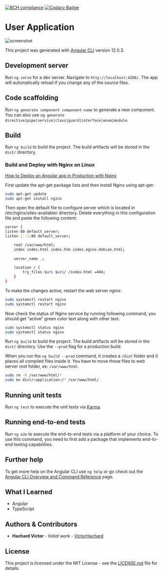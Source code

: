 [![BCH compliance](https://bettercodehub.com/edge/badge/VictorHachard/user-application?branch=master)](https://bettercodehub.com/)
[![Codacy Badge](https://app.codacy.com/project/badge/Grade/89c960f1999542b4befa368dd2e1f697)](https://www.codacy.com/gh/VictorHachard/user-application/dashboard?utm_source=github.com&amp;utm_medium=referral&amp;utm_content=VictorHachard/user-application&amp;utm_campaign=Badge_Grade)

# User Application

![screenshot](../master/res/tfe-application.gif)

This project was generated with [Angular CLI](https://github.com/angular/angular-cli) version 12.0.3.

## Development server

Run `ng serve` for a dev server. Navigate to `http://localhost:4200/`. The app will automatically reload if you change any of the source files.

## Code scaffolding

Run `ng generate component component-name` to generate a new component. You can also use `ng generate directive|pipe|service|class|guard|interface|enum|module`.

## Build

Run `ng build` to build the project. The build artifacts will be stored in the `dist/` directory.

### Build and Deploy with Nginx on Linux

[How to Deploy an Angular app in Production with Nginx](https://arjunphp.com/deploy-angular-app-production-nginx/)

First update the apt-get package lists and then install Nginx using apt-get:

```bash
sudo apt-get update
sudo apt-get install nginx
```

Then open the default file to configure server which is located in /etc/nginx/sites-available/ directory. Delete everything in this configuration file and paste the following content:

```bash
server {
listen 80 default_server;
listen [::]:80 default_server;

    root /var/www/html;
    index index.html index.htm index.nginx-debian.html;
 
    server_name _;
 
    location / {
        try_files $uri $uri/ /index.html =404;
    }
}
```

To make the changes active, restart the web server nginx:

```bash
sudo systemctl restart nginx
sudo systemctl restart nginx
```

Now check the status of Nginx service by running following command, you should get “active” green color text along with other text.

```bash
sudo systemctl status nginx
sudo systemctl status nginx
```

Run `ng build` to build the project. The build artifacts will be stored in the `dist/` directory. Use the `--prod` flag for a production build.

When you run the `ng build --prod` command, it creates a `/dist` folder and it places all compiled files inside it. You have to move those files to web server root folder, ex: `/var/www/html`.

```bash
sudo rm -R /var/www/html/*
sudo mv dist/<application>/* /var/www/html/
```

## Running unit tests

Run `ng test` to execute the unit tests via [Karma](https://karma-runner.github.io).

## Running end-to-end tests

Run `ng e2e` to execute the end-to-end tests via a platform of your choice. To use this command, you need to first add a package that implements end-to-end testing capabilities.

## Further help

To get more help on the Angular CLI use `ng help` or go check out the [Angular CLI Overview and Command Reference](https://angular.io/cli) page.

## What I Learned

-   Angular
-   TypeScript

## Authors & Contributors

-   **Hachard Victor** - *Initial work* - [VictorHachard](https://github.com/VictorHachard)

## License

This project is licensed under the MIT License - see the [LICENSE.md](../master/LICENSE) file for details.
